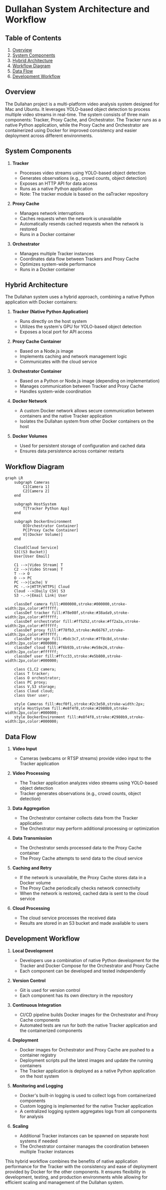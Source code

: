 # Dullahan System Architecture and Workflow

## Table of Contents

1. [Overview](#overview)
2. [System Components](#system-components)
3. [Hybrid Architecture](#hybrid-architecture)
4. [Workflow Diagram](#workflow-diagram)
5. [Data Flow](#data-flow)
6. [Development Workflow](#development-workflow)

## Overview

The Dullahan project is a multi-platform video analysis system designed for Mac and Ubuntu. It leverages YOLO-based object detection to process multiple video streams in real-time. The system consists of three main components: Tracker, Proxy Cache, and Orchestrator. The Tracker runs as a native Python application, while the Proxy Cache and Orchestrator are containerized using Docker for improved consistency and easier deployment across different environments.

## System Components

1. **Tracker**

   - Processes video streams using YOLO-based object detection
   - Generates observations (e.g., crowd counts, object detection)
   - Exposes an HTTP API for data access
   - Runs as a native Python application
   - Note: The tracker module is based on the oaTracker repository

2. **Proxy Cache**

   - Manages network interruptions
   - Caches requests when the network is unavailable
   - Automatically resends cached requests when the network is restored
   - Runs in a Docker container

3. **Orchestrator**
   - Manages multiple Tracker instances
   - Coordinates data flow between Trackers and Proxy Cache
   - Optimizes system-wide performance
   - Runs in a Docker container

## Hybrid Architecture

The Dullahan system uses a hybrid approach, combining a native Python application with Docker containers:

1. **Tracker (Native Python Application)**

   - Runs directly on the host system
   - Utilizes the system's GPU for YOLO-based object detection
   - Exposes a local port for API access

2. **Proxy Cache Container**

   - Based on a Node.js image
   - Implements caching and network management logic
   - Communicates with the cloud service

3. **Orchestrator Container**

   - Based on a Python or Node.js image (depending on implementation)
   - Manages communication between Tracker and Proxy Cache
   - Handles system-wide coordination

4. **Docker Network**

   - A custom Docker network allows secure communication between containers and the native Tracker application
   - Isolates the Dullahan system from other Docker containers on the host

5. **Docker Volumes**
   - Used for persistent storage of configuration and cached data
   - Ensures data persistence across container restarts

## Workflow Diagram

```mermaid
graph LR
    subgraph Cameras
        C1[Camera 1]
        C2[Camera 2]
    end

    subgraph HostSystem
        T[Tracker Python App]
    end

    subgraph DockerEnvironment
        O[Orchestrator Container]
        PC[Proxy Cache Container]
        V[(Docker Volume)]
    end

    Cloud[Cloud Service]
    S3[(S3 Bucket)]
    User[User Email]

    C1 -->|Video Stream| T
    C2 -->|Video Stream| T
    T --> O
    O --> PC
    PC -->|Cache| V
    PC -.->|HTTP/HTTPS| Cloud
    Cloud -->|Daily CSV| S3
    S3 -.->|Email Link| User

    classDef camera fill:#000000,stroke:#000000,stroke-width:2px,color:#ffffff;
    classDef tracker fill:#78e08f,stroke:#38ada9,stroke-width:2px,color:#ffffff;
    classDef orchestrator fill:#ff5252,stroke:#ff2a2a,stroke-width:2px,color:#ffffff;
    classDef proxy fill:#f78fb3,stroke:#e66767,stroke-width:2px,color:#ffffff;
    classDef storage fill:#bdc3c7,stroke:#7f8c8d,stroke-width:2px,color:#000000;
    classDef cloud fill:#f6b93b,stroke:#e58e26,stroke-width:2px,color:#ffffff;
    classDef user fill:#ffcc33,stroke:#e5b800,stroke-width:2px,color:#000000;

    class C1,C2 camera;
    class T tracker;
    class O orchestrator;
    class PC proxy;
    class V,S3 storage;
    class Cloud cloud;
    class User user;

    style Cameras fill:#ecf0f1,stroke:#2c3e50,stroke-width:2px;
    style HostSystem fill:#e8f4f8,stroke:#2980b9,stroke-width:2px,color:#000000;
    style DockerEnvironment fill:#e8f4f8,stroke:#2980b9,stroke-width:2px,color:#000000;
```

## Data Flow

1. **Video Input**

   - Cameras (webcams or RTSP streams) provide video input to the Tracker application

2. **Video Processing**

   - The Tracker application analyzes video streams using YOLO-based object detection
   - Tracker generates observations (e.g., crowd counts, object detection)

3. **Data Aggregation**

   - The Orchestrator container collects data from the Tracker application
   - The Orchestrator may perform additional processing or optimization

4. **Data Transmission**

   - The Orchestrator sends processed data to the Proxy Cache container
   - The Proxy Cache attempts to send data to the cloud service

5. **Caching and Retry**

   - If the network is unavailable, the Proxy Cache stores data in a Docker volume
   - The Proxy Cache periodically checks network connectivity
   - When the network is restored, cached data is sent to the cloud service

6. **Cloud Processing**
   - The cloud service processes the received data
   - Results are stored in an S3 bucket and made available to users

## Development Workflow

1. **Local Development**

   - Developers use a combination of native Python development for the Tracker and Docker Compose for the Orchestrator and Proxy Cache
   - Each component can be developed and tested independently

2. **Version Control**

   - Git is used for version control
   - Each component has its own directory in the repository

3. **Continuous Integration**

   - CI/CD pipeline builds Docker images for the Orchestrator and Proxy Cache components
   - Automated tests are run for both the native Tracker application and the containerized components

4. **Deployment**

   - Docker images for Orchestrator and Proxy Cache are pushed to a container registry
   - Deployment scripts pull the latest images and update the running containers
   - The Tracker application is deployed as a native Python application on the host system

5. **Monitoring and Logging**

   - Docker's built-in logging is used to collect logs from containerized components
   - Custom logging is implemented for the native Tracker application
   - A centralized logging system aggregates logs from all components for analysis

6. **Scaling**
   - Additional Tracker instances can be spawned on separate host systems if needed
   - The Orchestrator container manages the coordination between multiple Tracker instances

This hybrid workflow combines the benefits of native application performance for the Tracker with the consistency and ease of deployment provided by Docker for the other components. It ensures flexibility in development, testing, and production environments while allowing for efficient scaling and management of the Dullahan system.
